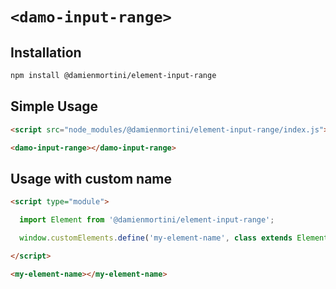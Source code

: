 # `<damo-input-range>`

## Installation

```sh
npm install @damienmortini/element-input-range
```

## Simple Usage
```html
<script src="node_modules/@damienmortini/element-input-range/index.js"></script>

<damo-input-range></damo-input-range>
```

## Usage with custom name
```html
<script type="module">

  import Element from '@damienmortini/element-input-range';

  window.customElements.define('my-element-name', class extends Element { });

</script>

<my-element-name></my-element-name>
```